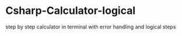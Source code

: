 # Csharp-Calculator-logical
step by step calculator in terminal with error handling and logical steps
